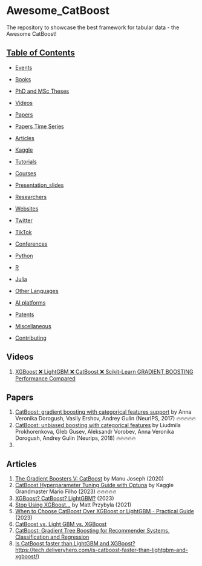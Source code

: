 # Awesome_CatBoost
The repository to showcase the best framework for tabular data - the Awesome CatBoost!

## [Table of Contents]()

* [Events](#events)

* [Books](#books)

* [PhD and MSc Theses](#theses)

* [Videos](#videos) 
 
* [Papers](#papers)

* [Papers Time Series](#papers-time-series)

* [Articles](#articles)

* [Kaggle](#kaggle)

* [Tutorials](#tutorials)

* [Courses](#courses)

* [Presentation_slides](#presentation-slides)

* [Researchers](#researchers)

* [Websites](#websites)

* [Twitter](#twitter)

* [TikTok](#tiktok)

* [Conferences](#conferences)

* [Python](#python)  

* [R](#r)

* [Julia](#julia) 

* [Other Languages](#other-languages)

* [AI platforms](#ai-platforms)

* [Patents](#patents)

* [Miscellaneous](#miscellaneous)

* [Contributing](#contributing)

## Videos
1. [XGBoost ❌ LightGBM ❌ CatBoost ❌ Scikit-Learn GRADIENT BOOSTING Performance Compared](https://www.youtube.com/watch?v=yO6gJM_t1Bw) 


## Papers
1. [CatBoost: gradient boosting with categorical features support](http://learningsys.org/nips17/assets/papers/paper_11.pdf) by Anna Veronika Dorogush, Vasily Ershov, Andrey Gulin (NeurIPS, 2017) 🔥🔥🔥🔥🔥
2. [CatBoost: unbiased boosting with categorical features](https://arxiv.org/abs/1706.09516) by Liudmila Prokhorenkova, Gleb Gusev, Aleksandr Vorobev, Anna Veronika Dorogush, Andrey Gulin (Neurips, 2018) 🔥🔥🔥🔥🔥
3. 

## Articles 
1. [The Gradient Boosters V: CatBoost](https://deep-and-shallow.com/2020/02/29/the-gradient-boosters-v-catboost/) by Manu Joseph (2020)
2. [CatBoost Hyperparameter Tuning Guide with Optuna](https://forecastegy.com/posts/catboost-hyperparameter-tuning-guide-with-optuna/) by Kaggle Grandmaster Mario Filho (2023) 🔥🔥🔥🔥🔥
3. [XGBoost? CatBoost? LightGBM?](https://www.joinplank.com/articles/xgboost-catboost-lightgbm) (2023)
4. [Stop Using XGBoost…](https://towardsdatascience.com/stop-using-xgboost-660ed6718845) by Matt Przybyla (2021)
5. [When to Choose CatBoost Over XGBoost or LightGBM - Practical Guide](https://neptune.ai/blog/when-to-choose-catboost-over-xgboost-or-lightgbm) (2023)
6. [CatBoost vs. Light GBM vs. XGBoost](https://www.kdnuggets.com/2018/03/catboost-vs-light-gbm-vs-xgboost.html)
7. [CatBoost: Gradient Tree Boosting for Recommender Systems, Classification and Regression](https://towardsdatascience.com/catboost-gradient-tree-boosting-for-recommender-systems-classification-and-regression-2f04f573a79e)
8. [Is CatBoost faster than LightGBM and XGBoost?](https://tech.deliveryhero.com/is-catboost-faster-than-lightgbm-and-xgboost/)https://tech.deliveryhero.com/is-catboost-faster-than-lightgbm-and-xgboost/) 




